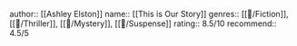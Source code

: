 author:: [[Ashley Elston]]
name:: [[This is Our Story]] 
genres:: [[📖/Fiction]], [[📖/Thriller]], [[📖/Mystery]], [[📖/Suspense]]
rating:: 8.5/10
recommend:: 4.5/5
